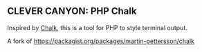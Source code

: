 ## CLEVER CANYON: PHP Chalk

Inspired by [Chalk](https://github.com/chalk/chalk), this is a tool for PHP to style terminal output.

A fork of <https://packagist.org/packages/martin-pettersson/chalk>
